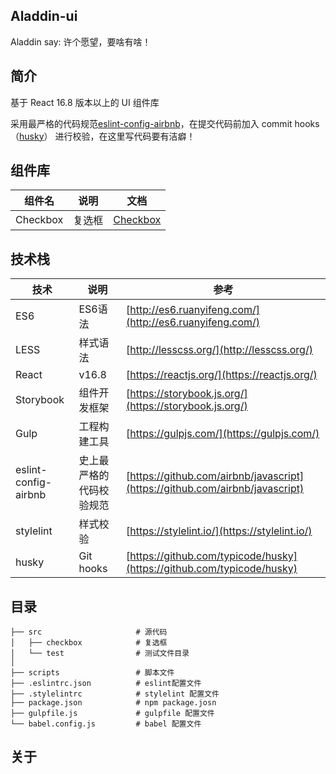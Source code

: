 Aladdin-ui
---

Aladdin say: 许个愿望，要啥有啥！

## 简介

基于 React 16.8 版本以上的 UI 组件库

采用最严格的代码规范[eslint-config-airbnb](https://github.com/airbnb/javascript)，在提交代码前加入 commit hooks（[husky](https://github.com/typicode/husky)） 进行校验，在这里写代码要有洁癖！

## 组件库

| 组件名 | 说明 | 文档 |
| --- | --- | --- |
| Checkbox | 复选框 | [Checkbox](./src/checkbox/README.md) |

## 技术栈

|  技术  | 说明 | 参考 |
|---|---|---|
| ES6 | ES6语法 | [http://es6.ruanyifeng.com/](http://es6.ruanyifeng.com/) |
| LESS | 样式语法 | [http://lesscss.org/](http://lesscss.org/) |
| React | v16.8 | [https://reactjs.org/](https://reactjs.org/) |
| Storybook | 组件开发框架 | [https://storybook.js.org/](https://storybook.js.org/) |
| Gulp | 工程构建工具 | [https://gulpjs.com/](https://gulpjs.com/) |
| eslint-config-airbnb | 史上最严格的代码校验规范 | [https://github.com/airbnb/javascript](https://github.com/airbnb/javascript) |
| stylelint | 样式校验 | [https://stylelint.io/](https://stylelint.io/) |
| husky | Git hooks | [https://github.com/typicode/husky](https://github.com/typicode/husky) |

## 目录

```
├── src                     # 源代码
│   ├── checkbox            # 复选框
│   └── test                # 测试文件目录
│
├── scripts                 # 脚本文件
├── .eslintrc.json          # eslint配置文件
├── .stylelintrc            # stylelint 配置文件
├── package.json            # npm package.josn
├── gulpfile.js             # gulpfile 配置文件
└── babel.config.js         # babel 配置文件
```

## 关于

